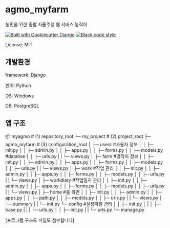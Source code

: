 # agmo_myfarm

농민을 위한 종합 자율주행 웹 서비스 농작이 

[![Built with Cookiecutter Django](https://img.shields.io/badge/built%20with-Cookiecutter%20Django-ff69b4.svg?logo=cookiecutter)](https://github.com/cookiecutter/cookiecutter-django/)
[![Black code style](https://img.shields.io/badge/code%20style-black-000000.svg)](https://github.com/ambv/black)

License: MIT

## 개발환경

framework: Django

언어: Python

OS: Windows

DB: PostgreSQL

## 앱 구조

📦 myagmo			# (1) repository_root
└─ my_project			# (2) project_root
   ├─ agmo_myfarm	# (3) configuration_root
   │  ├─ users                      #사용자 정보
   │   │  ├─ init.py
   │   │  ├─ admin.py
   │   │  ├─ apps.py
   │   │  ├─ forms.py
   │   │  ├─ models.py           #databse
   │   │  ├─ urls.py
   |   |  └─ views.py
   │  ├─ farm                      #경작지 정보
   │   │  ├─ init.py
   │   │  ├─ admin.py
   │   │  ├─ apps.py
   │   │  ├─ forms.py
   │   │  ├─ models.py
   │   │  ├─ urls.py
   |   |  └─ views.py
   │  ├─ work                      #작업 관리
   │   │  ├─ init.py
   │   │  ├─ admin.py
   │   │  ├─ apps.py
   │   │  ├─ forms.py
   │   │  ├─ models.py
   │   │  ├─ urls.py
   |   |  └─ views.py
   │  ├─ workdiary                #작업일지 관리
   │   │  ├─ init.py
   │   │  ├─ admin.py
   │   │  ├─ apps.py
   │   │  ├─ forms.py
   │   │  ├─ models.py
   │   │  ├─ urls.py
   |   |  └─ views.py
   │  ├─ home                      #홈 화면
   │   │  ├─ init.py
   │   │  ├─ admin.py
   │   │  ├─ apps.py
   │   │  ├─ path.py
   │   │  ├─ models.py
   │   │  ├─ urls.py
   |   |  └─ views.py
   │  └─ summary
   |   |  └─ init.py
   └─ config                      #설정파일 관리
   │   │  ├─ init.py
   │   |   │  ├─ base.py
   |   |   |  └─ urls.py
   │   │  ├─ init.py
   |   |  └─ urls.py
   └─ manage.py

[프로그램 구조도 파일도 첨부합니다]





